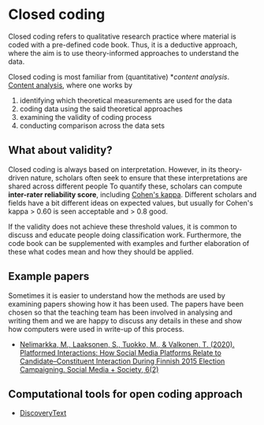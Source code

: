# Closed coding

Closed coding refers to qualitative research practice where material is coded with a pre-defined code book.
Thus, it is a deductive approach, where the aim is to use theory-informed approaches to understand the data.

Closed coding is most familiar from (quantitative) **content analysis*.
[Content analysis](https://en.wikipedia.org/wiki/Content_analysis), where one works by

1. identifying which theoretical measurements are used for the data
1. coding data using the said theoretical approaches
1. examining the validity of coding process
1. conducting comparison across the data sets

## What about validity?

Closed coding is always based on interpretation.
However, in its theory-driven nature, scholars often seek to ensure that these interpretations are shared across different people
To quantify these, scholars can compute **inter-rater reliability score**, including [Cohen's kappa](https://en.wikipedia.org/wiki/Cohen%27s_kappa).
Different scholars and fields have a bit different ideas on expected values, but usually for Cohen's kappa > 0.60 is seen acceptable and > 0.8 good.

If the validity does not achieve these threshold values, it is common to discuss and educate people doing classification work.
Furthermore, the code book can be supplemented with examples and further elaboration of these what codes mean and how they should be applied.

## Example papers

Sometimes it is easier to understand how the methods are used by examining papers showing how it has been used.
The papers have been chosen so that the teaching team has been involved in analysing and writing them and we are happy to discuss any details in these and show how computers were used in write-up of this process.

* [Nelimarkka, M., Laaksonen, S., Tuokko, M., & Valkonen, T. (2020). Platformed Interactions: How Social Media Platforms Relate to Candidate–Constituent Interaction During Finnish 2015 Election Campaigning. Social Media + Society, 6(2)](https://doi.org/10.1177/2056305120903856)

## Computational tools for open coding approach

* [DiscoveryText](discoverytext)
